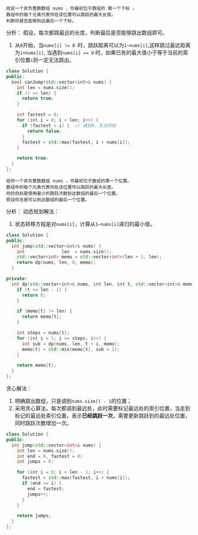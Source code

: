 ```
给定一个非负整数数组 nums ，你最初位于数组的 第一个下标 。
数组中的每个元素代表你在该位置可以跳跃的最大长度。
判断你是否能够到达最后一个下标。
```
分析：
假设，每次都跳最远的长度，判断最后是否能够跳出数组即可。
1. 从`0`开始，当`nums[i] != 0 `时，跳跃距离可以为`1~nums[i]`,这样跳过最远距离为`i+nums[i]`, 当遇到`nums[i] == 0` 时，如果已有的最大值小于等于当前的索引位置`i`则一定无法跳出。
```cpp
class Solution {
public:
  bool canJump(std::vector<int>& nums) {
    int len = nums.size();
    if (1 >= len) {
      return true;
    }

    int fastest = 0;
    for (int i = 0; i < len; i++) {
      if (fastest < i) {  // 遇到0，无法向前
        return false;
      }
      fastest = std::max(fastest, i + nums[i]);
    }

    return true;
  }
};
```

```
给你一个非负整数数组 nums ，你最初位于数组的第一个位置。
数组中的每个元素代表你在该位置可以跳跃的最大长度。
你的目标是使用最少的跳跃次数到达数组的最后一个位置。
假设你总是可以到达数组的最后一个位置。
```
分析：
动态规划解法：
1. 状态转移方程是对`nums[i]`，计算从`1~nums[i]`递归的最小值。
```cpp
class Solution {
public:
  int jump(std::vector<int>& nums) {
    int              len  = nums.size();
    std::vector<int> memo = std::vector<int>(len + 1, len);
    return dp(nums, len, 0, memo);
  }

private:
  int dp(std::vector<int>& nums, int len, int t, std::vector<int>& memo) {
    if (t >= len - 1) {
      return 0;
    }

    if (memo[t] != len) {
      return memo[t];
    }

    int steps = nums[t];
    for (int i = 1; i <= steps; i++) {
      int sub = dp(nums, len, t + i, memo);
      memo[t] = std::min(memo[t], sub + 1);
    }

    return memo[t];
  }
};
```
贪心解法：
1. 明确跳出数组，只是调到`nums.size() - 1`的位置；
2. 采用贪心算法，每次都调到最远处，此时需要标记最远处的索引位置，当走到标记的最远处索引位置，表示**已经跳跃一次**，需要更新跳跃到的最远处位置，同时跳跃次数增加一次。
```cpp
class Solution {
public:
  int jump(std::vector<int>& nums) {
    int len = nums.size();
    int end = 0, fastest = 0;
    int jumps = 0;

    for (int i = 0; i < len - 1; i++) {
      fastest = std::max(fastest, i + nums[i]);
      if (end == i) {
        end = fastest;
        jumps++;
      }
    }

    return jumps;
  }
};
```


